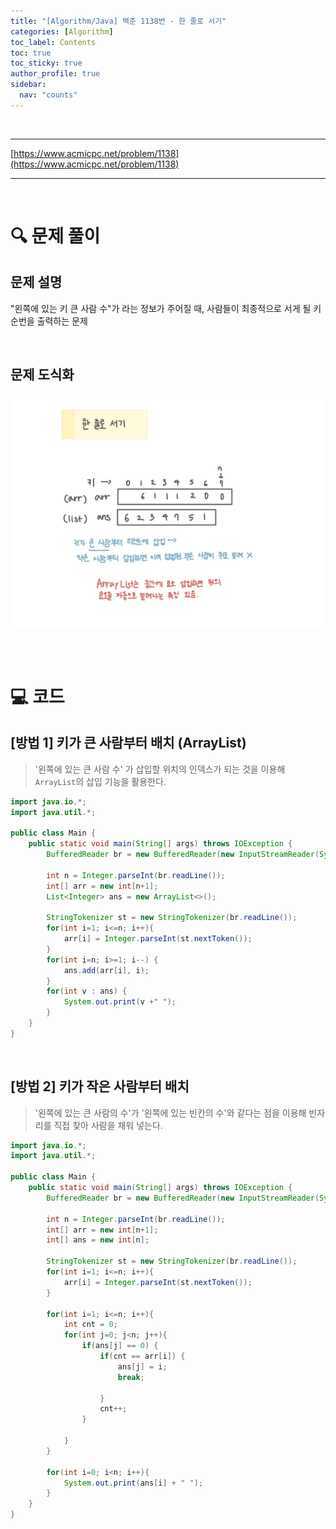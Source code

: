 ```yaml
---
title: "[Algorithm/Java] 백준 1138번 - 한 줄로 서기"
categories: [Algorithm]
toc_label: Contents
toc: true
toc_sticky: true
author_profile: true
sidebar:
  nav: "counts"
---
```


<br>

---

[https://www.acmicpc.net/problem/1138](https://www.acmicpc.net/problem/1138)

---

<br>

# 🔍 문제 풀이

## 문제 설명

"왼쪽에 있는 키 큰 사람 수"가 라는 정보가 주어질 때, 사람들이 최종적으로 서게 될 키 순번을 출력하는 문제

<br>

## 문제 도식화

![assets/images/2025/1138.jpg](../../../assets/images/2025/1138.jpg)

<br><br>

# 💻 코드

## [방법 1] 키가 큰 사람부터 배치 (ArrayList)

> '왼쪽에 있는 큰 사람 수' 가 삽입할 위치의 인덱스가 되는 것을 이용해 `ArrayList`의 삽입 기능을 활용한다.

```java
import java.io.*;
import java.util.*;

public class Main {
    public static void main(String[] args) throws IOException {
        BufferedReader br = new BufferedReader(new InputStreamReader(System.in));

        int n = Integer.parseInt(br.readLine());
        int[] arr = new int[n+1];
        List<Integer> ans = new ArrayList<>();

        StringTokenizer st = new StringTokenizer(br.readLine());
        for(int i=1; i<=n; i++){
            arr[i] = Integer.parseInt(st.nextToken());
        }
        for(int i=n; i>=1; i--) {
            ans.add(arr[i], i);
        }
        for(int v : ans) {
            System.out.print(v +" ");
        }
    }
}
```

<br>

## [방법 2] 키가 작은 사람부터 배치

> '왼쪽에 있는 큰 사람의 수'가 '왼쪽에 있는 빈칸의 수'와 같다는 점을 이용해 빈자리를 직접 찾아 사람을 채워 넣는다.

```java
import java.io.*;
import java.util.*;

public class Main {
    public static void main(String[] args) throws IOException {
        BufferedReader br = new BufferedReader(new InputStreamReader(System.in));

        int n = Integer.parseInt(br.readLine());
        int[] arr = new int[n+1];
        int[] ans = new int[n];

        StringTokenizer st = new StringTokenizer(br.readLine());
        for(int i=1; i<=n; i++){
            arr[i] = Integer.parseInt(st.nextToken());
        }

        for(int i=1; i<=n; i++){
            int cnt = 0;
            for(int j=0; j<n; j++){
                if(ans[j] == 0) {
                    if(cnt == arr[i]) {
                        ans[j] = i;
                        break;

                    }
                    cnt++;
                }

            }
        }

        for(int i=0; i<n; i++){
            System.out.print(ans[i] + " ");
        }
    }
}
```

<br>

